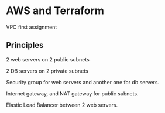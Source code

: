 # AWS and Terraform
VPC first assignment

## Principles

2 web servers on 2 public subnets

2 DB servers on 2 private subnets

Security group for web servers and another one for db servers.

Internet gateway, and NAT gateway for public subnets.

Elastic Load Balancer between 2 web servers.
